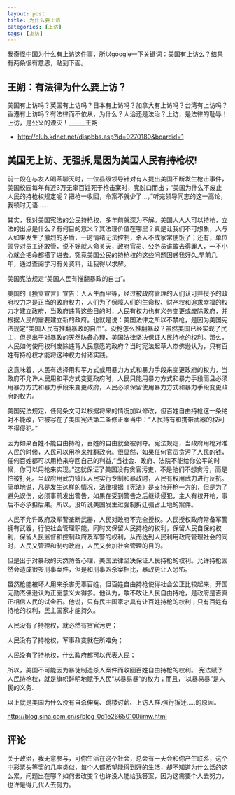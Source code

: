 ```yaml
---
layout: post
title: 为什么要上访
categories: [上访]
tags: [上访]
---
```


我奇怪中国为什么有上访这件事，所以google一下关键词：美国有上访么？结果有两条很有意思，贴到下面。


## 王朔：有法律为什么要上访？
美国有上访吗？英国有上访吗？日本有上访吗？加拿大有上访吗？台湾有上访吗？香港有上访吗？有法律而不依从，为什么？人治还是法治？上访，是法律的耻辱！上访，是公义的湮灭！______王朔

 * http://club.kdnet.net/dispbbs.asp?id=9270180&boardid=1

## 美国无上访、无强拆,是因为美国人民有持枪权! 

前一段在与友人喝茶聊天时，一位县级领导针对有人提出美国不断发生枪击事件，美国校园每年有近3万无辜百姓死于枪击案时，竞脱口而出；“美国为什么不废止人民的持枪权规定呢？把枪一收回，命案不就少了…，”听完领导同志的这一高论，我顿时无语……

其实，我对美国宪法的公民持枪权，多年前就深为不解。美国人人人可以持枪，立法的出点是什么？有何目的意义？其法理价值在哪里？真是让我们不可想象，人与人如果发生了激烈的矛盾，一时情绪无法控制，杀人不成家常便饭了；还有，单位领导对员工还敢管，说不好就人命关天，政府官员、公务员谁敢去得罪人，一不小心就会把命都搭了进去。究竟美国公民的持枪权的这些问题困惑我好久,早前几年，通过查阅学习有关资料，让我得以求解。

美国宪法规定“美国人民有推翻暴政的自由”。

美国的《独立宣言》宣告：人人生而平等，经过被政府管理的人们认可并授予的政府权力才是正当的政府权力，人们为了保障人们的生命权、财产权和追求幸福的权力才建立政府，当政府违背这些目的时，人民有权力也有义务变更或废除政府，并根据人民的需要建立新的政府。也就是说：美国法律之所以不禁枪，是因为美国宪法规定“美国人民有推翻暴政的自由”。没枪怎么推翻暴政？虽然美国已经实现了民主，但是出于对暴政的天然防备心理，美国法律坚决保证人民持枪的权利。那么，人民如何使用权利废除违背人民意愿的政府？当时宪法起草人杰佛逊认为，只有百姓有持枪权才能将这种权力付诸实践。

这意味着，人民有选择用和平方式或用暴力方式和暴力手段来变更政府的权力，当政府不允许人民用和平方式变更政府时，人民只能用暴力方式和暴力手段而且必须用暴力方式和暴力手段来变更政府，人民必须保留使用暴力方式和暴力手段变更政府的权力。

美国宪法规定，任何条文可以根据将来的情况加以修改，但百姓自由持枪这一条绝对不能改，它被写在了美国宪法第二条修正案当中：“人民持有和携带武器的权利不得侵犯。”

因为如果百姓不能自由持枪，百姓的自由就会被剥夺。宪法规定，当政府用枪对准人民的时候，人民可以用枪来推翻政府。很显然，如果任何官员贪污了人民的钱，任何百姓都可以用枪来夺回自己的利益,“当社会、政府、法院不能给你公平的时候，你可以用枪来实现。”这就保证了美国没有贪官污吏，不是他们不想贪污，而是怕被打死。当政府用武力镇压人民实行专制和暴政时，人民有权用武力进行反抗。简单地说，凡是发生这样的情况，法律根据《宪法》是支持开枪一方的，但是为了避免误伤，必须事前发出警告，如果在受到警告之后继续侵犯，主人有权开枪，事后不必承担后果。所以，没听说美国发生过强制拆迁强占土地的案件。

人民不允许政府及军警垄断武器，人民对政府不完全授权。人民授权政府常备军警拥有武器，行使社会管理职能，同时又保留人民持枪的权利，保留人民自保的权利，保留人民监督和控制政府及军警的权利，从而达到人民利用政府管理社会的同时，人民又管理和制约政府，人民又参加社会管理的目的。

但是出于对暴政的天然防备心理，美国法律坚决保证人民持枪的权利。允许持枪固然会造成很多刑事案件，但是和刑事凶杀案相比，暴政更让人恐怖。

虽然枪能被坏人用来杀害无辜百姓，但百姓自由持枪使得社会公正比较起来，开国元勋杰佛逊认为正面意义大得多。他认为，敢不敢让人民自由持枪，是政府是否真正相信人民的试金石。他说，只有民主国家才具有让百姓持枪的权利；只有百姓有持枪的权利，民主国家才能持久。 

人民没有了持枪权，就必然有贪官污吏；

人民没有了持枪权，军事政变就在所难免；

人民没有了持枪权，什么政府都可以代表人民；

所以，美国不可能因为暴徒制造杀人案件而收回百姓自由持枪的权利。
宪法赋予人民持枪权，就是旗帜鲜明地赋予人民“以暴易暴”的权力；而且，‘以暴易暴”是人民的义务.

以上就是美国为什么没有自杀伸冤、跳楼讨薪、上访人群.强行拆迁.....的原因。

http://blog.sina.com.cn/s/blog_0d1e26650100iimw.html


## 评论
关于政治，我无意参与，可你生活在这个社会，总会有一天会和你产生联系，这个中彩票头等奖的几率类似，每个人都希望能得到好的生活，却不知道为什么活的这么累，问题出在哪？如何去改变？也许没人能给我答案，因为这需要个人去努力，也许是得几代人去努力。
